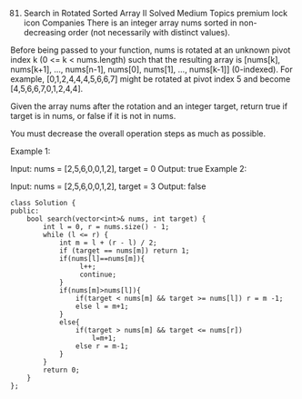 81. Search in Rotated Sorted Array II
    Solved
    Medium
    Topics
    premium lock icon
    Companies
    There is an integer array nums sorted in non-decreasing order (not necessarily with distinct values).

Before being passed to your function, nums is rotated at an unknown pivot index k (0 <= k < nums.length) such that the resulting array is [nums[k], nums[k+1], ..., nums[n-1], nums[0], nums[1], ..., nums[k-1]] (0-indexed). For example, [0,1,2,4,4,4,5,6,6,7] might be rotated at pivot index 5 and become [4,5,6,6,7,0,1,2,4,4].

Given the array nums after the rotation and an integer target, return true if target is in nums, or false if it is not in nums.

You must decrease the overall operation steps as much as possible.

Example 1:

Input: nums = [2,5,6,0,0,1,2], target = 0
Output: true
Example 2:

Input: nums = [2,5,6,0,0,1,2], target = 3
Output: false

```
class Solution {
public:
    bool search(vector<int>& nums, int target) {
        int l = 0, r = nums.size() - 1;
        while (l <= r) {
            int m = l + (r - l) / 2;
            if (target == nums[m]) return 1;
            if(nums[l]==nums[m]){
                 l++;
                 continue;
            }
            if(nums[m]>nums[l]){
                if(target < nums[m] && target >= nums[l]) r = m -1;
                else l = m+1;
            }
            else{
                if(target > nums[m] && target <= nums[r])
                    l=m+1;
                else r = m-1;
            }
        }
        return 0;
    }
};
```
